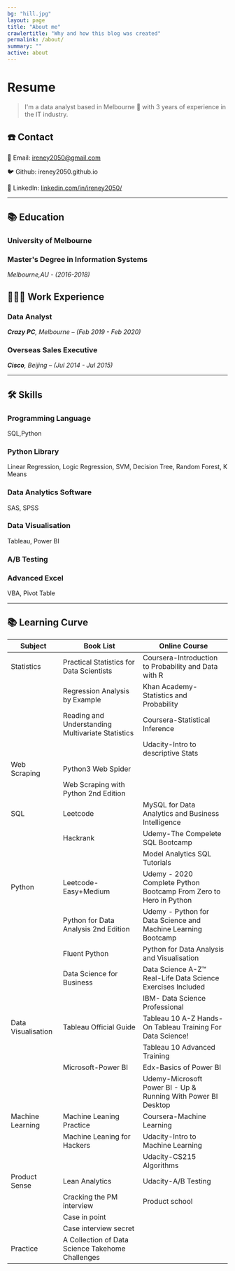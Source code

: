 ```yaml
---
bg: "hill.jpg"
layout: page
title: "About me"
crawlertitle: "Why and how this blog was created"
permalink: /about/
summary: ""
active: about
---
```

# Resume

> I'm a data analyst based in Melbourne 🌊 with 3 years of experience in the IT industry.

## ☎️ Contact

📧 Email: ireney2050@gmail.com

🐦 Github: ireney2050.github.io

🔗 LinkedIn: [linkedin.com/in/ireney2050/](https://www.linkedin.com/in/ireney2050/)

---

## 📚 Education

### University of Melbourne

### Master's Degree in Information Systems

 *Melbourne,AU  - (2016-2018)*

## **👩🏻‍💻** Work Experience

### Data Analyst

***Crazy PC**, Melbourne – (Feb 2019 - Feb 2020)*

### Overseas Sales Executive

***Cisco**, Beijing – (Jul 2014 - Jul 2015)*

---

## 🛠 Skills

### Programming Language

SQL,Python

### Python Library

Linear Regression, Logic Regression, SVM, Decision Tree, Random Forest, K Means

### Data Analytics Software

SAS, SPSS

### Data Visualisation

Tableau, Power BI

### A/B Testing

### Advanced Excel

VBA, Pivot Table

---

## 📚 Learning Curve

| Subject             | Book List                                          | Online Course                                                |
| ------------------- | -------------------------------------------------- | ------------------------------------------------------------ |
| Statistics          | Practical Statistics  for Data Scientists          | Coursera-Introduction  to Probability and Data with R        |
|                     | Regression Analysis  by Example                    | Khan  Academy-Statistics and Probability                     |
|                     | Reading and  Understanding Multivariate Statistics | Coursera-Statistical  Inference                              |
|                     |                                                    | Udacity-Intro to  descriptive Stats                          |
| Web Scraping        | Python3 Web Spider                                 |                                                              |
|                     | Web Scraping with  Python 2nd Edition              |                                                              |
| SQL                 | Leetcode                                           | MySQL for Data  Analytics and Business Intelligence          |
|                     | Hackrank                                          | Udemy-The Compelete  SQL Bootcamp                            |
|                     |                                                    | Model Analytics SQL  Tutorials                               |
| Python              | Leetcode-Easy+Medium                               | Udemy - 2020 Complete  Python Bootcamp From Zero to Hero in Python |
|                     | Python for Data  Analysis 2nd Edition              | Udemy - Python for  Data Science and Machine Learning Bootcamp |
|                     | Fluent Python                                      | Python for Data  Analysis and Visualisation                  |
|                     | Data Science for  Business                         | Data Science A-Z™  Real-Life Data Science Exercises Included |
|                     |                                                    | IBM- Data Science  Professional                              |
| Data  Visualisation | Tableau Official  Guide                            | Tableau 10 A-Z  Hands-On Tableau Training For Data Science!  |
|                     |                                                    | Tableau 10 Advanced  Training                                |
|                     | Microsoft-Power BI                                 | Edx-Basics of Power  BI                                      |
|                     |                                                    | Udemy-Microsoft Power  BI - Up & Running With Power BI Desktop |
| Machine  Learning   | Machine Leaning  Practice                          | Coursera-Machine  Learning                                   |
|                     | Machine Leaning for  Hackers                       | Udacity-Intro to  Machine Learning                           |
|                     |                                                    | Udacity-CS215  Algorithms                                    |
| Product Sense       | Lean Analytics                                     | Udacity-A/B Testing                                          |
|                     | Cracking the PM  interview                         | Product school                                               |
|                     | Case in point                                      |                                                              |
|                     | Case interview secret                              |                                                              |
| Practice            | A Collection of Data  Science Takehome Challenges  |                                                              |
